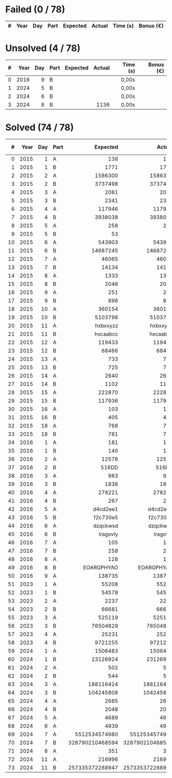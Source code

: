 # Failed (0 / 78)
|   # | Year | Day | Part | Expected | Actual | Time (s) | Bonus (€) |
| ---:| ----:| ---:| ---- | --------:| ------:| --------:| ---------:|

# Unsolved  (4 / 78)
|   # | Year | Day | Part | Expected | Actual | Time (s) | Bonus (€) |
| ---:| ----:| ---:| ---- | --------:| ------:| --------:| ---------:|
|   0 | 2016 |   9 | B    |          |        |    0,00s |           |
|   1 | 2024 |   5 | B    |          |        |    0,00s |           |
|   2 | 2024 |   6 | B    |          |        |    0,00s |           |
|   3 | 2024 |   8 | B    |          |   1136 |    0,00s |           |
# Solved  (74 / 78)
|   # | Year | Day | Part |        Expected |          Actual | Time (s) | Bonus (€) |
| ---:| ----:| ---:| ---- | ---------------:| ---------------:| --------:| ---------:|
|   0 | 2015 |   1 | A    |             138 |             138 |    0,00s |     5,00€ |
|   1 | 2015 |   1 | B    |            1771 |            1771 |    0,00s |    10,00€ |
|   2 | 2015 |   2 | A    |         1586300 |         1586300 |    0,00s |     5,00€ |
|   3 | 2015 |   2 | B    |         3737498 |         3737498 |    0,00s |    10,00€ |
|   4 | 2015 |   3 | A    |            2081 |            2081 |    0,00s |     5,00€ |
|   5 | 2015 |   3 | B    |            2341 |            2341 |    0,00s |    10,00€ |
|   6 | 2015 |   4 | A    |          117946 |          117946 |    0,13s |     5,00€ |
|   7 | 2015 |   4 | B    |         3938038 |         3938038 |    0,68s |    10,00€ |
|   8 | 2015 |   5 | A    |             258 |             258 |    0,01s |     5,00€ |
|   9 | 2015 |   5 | B    |              53 |              53 |    0,01s |    10,00€ |
|  10 | 2015 |   6 | A    |          543903 |          543903 |    0,05s |     5,00€ |
|  11 | 2015 |   6 | B    |        14687245 |        14687245 |    0,05s |    10,00€ |
|  12 | 2015 |   7 | A    |           46065 |           46065 |    0,00s |     5,00€ |
|  13 | 2015 |   7 | B    |           14134 |           14134 |    0,00s |    10,00€ |
|  14 | 2015 |   8 | A    |            1333 |            1333 |    0,02s |     5,00€ |
|  15 | 2015 |   8 | B    |            2046 |            2046 |    0,00s |    10,00€ |
|  16 | 2015 |   9 | A    |             251 |             251 |    5,37s |     5,00€ |
|  17 | 2015 |   9 | B    |             898 |             898 |    5,15s |    10,00€ |
|  18 | 2015 |  10 | A    |          360154 |          360154 |    0,04s |     5,00€ |
|  19 | 2015 |  10 | B    |         5103798 |         5103798 |    0,12s |    10,00€ |
|  20 | 2015 |  11 | A    |        hxbxxyzz |        hxbxxyzz |    0,01s |     5,00€ |
|  21 | 2015 |  11 | B    |        hxcaabcc |        hxcaabcc |    0,20s |    10,00€ |
|  22 | 2015 |  12 | A    |          119433 |          119433 |    0,00s |     5,00€ |
|  23 | 2015 |  12 | B    |           68466 |           68466 |    0,01s |    10,00€ |
|  24 | 2015 |  13 | A    |             733 |             733 |    4,95s |     5,00€ |
|  25 | 2015 |  13 | B    |             725 |             725 |    5,00s |    10,00€ |
|  26 | 2015 |  14 | A    |            2640 |            2640 |    0,02s |     5,00€ |
|  27 | 2015 |  14 | B    |            1102 |            1102 |    0,00s |    10,00€ |
|  28 | 2015 |  15 | A    |          222870 |          222870 |    0,07s |     5,00€ |
|  29 | 2015 |  15 | B    |          117936 |          117936 |    0,04s |    10,00€ |
|  30 | 2015 |  16 | A    |             103 |             103 |    0,00s |     5,00€ |
|  31 | 2015 |  16 | B    |             405 |             405 |    0,00s |    10,00€ |
|  32 | 2015 |  18 | A    |             768 |             768 |    0,09s |     5,00€ |
|  33 | 2015 |  18 | B    |             781 |             781 |    0,05s |    10,00€ |
|  34 | 2016 |   1 | A    |             181 |             181 |    0,00s |     5,00€ |
|  35 | 2016 |   1 | B    |             140 |             140 |    0,00s |    10,00€ |
|  36 | 2016 |   2 | A    |           12578 |           12578 |    0,00s |     5,00€ |
|  37 | 2016 |   2 | B    |           516DD |           516DD |    0,00s |    10,00€ |
|  38 | 2016 |   3 | A    |             983 |             983 |    0,00s |     5,00€ |
|  39 | 2016 |   3 | B    |            1836 |            1836 |    0,00s |    10,00€ |
|  40 | 2016 |   4 | A    |          278221 |          278221 |    0,03s |     5,00€ |
|  41 | 2016 |   4 | B    |             267 |             267 |    0,01s |    10,00€ |
|  42 | 2016 |   5 | A    |        d4cd2ee1 |        d4cd2ee1 |    1,57s |     5,00€ |
|  43 | 2016 |   5 | B    |        f2c730e5 |        f2c730e5 |    3,82s |    10,00€ |
|  44 | 2016 |   6 | A    |        dzqckwsd |        dzqckwsd |    0,00s |     5,00€ |
|  45 | 2016 |   6 | B    |        lragovly |        lragovly |    0,00s |    10,00€ |
|  46 | 2016 |   7 | A    |             105 |             105 |    0,01s |           |
|  47 | 2016 |   7 | B    |             258 |             258 |    0,02s |           |
|  48 | 2016 |   8 | A    |             128 |             128 |    0,00s |           |
|  49 | 2016 |   8 | B    |      EOARGPHYAO |      EOARGPHYAO |    0,01s |           |
|  50 | 2016 |   9 | A    |          138735 |          138735 |    0,00s |           |
|  51 | 2023 |   1 | A    |           55208 |           55208 |    0,00s |     2,00€ |
|  52 | 2023 |   1 | B    |           54578 |           54578 |    0,01s |     3,00€ |
|  53 | 2023 |   2 | A    |            2237 |            2237 |    0,00s |     2,00€ |
|  54 | 2023 |   2 | B    |           66681 |           66681 |    0,00s |     3,00€ |
|  55 | 2023 |   3 | A    |          525119 |          525119 |    0,01s |     2,00€ |
|  56 | 2023 |   3 | B    |        76504829 |        76504829 |    0,00s |     3,00€ |
|  57 | 2023 |   4 | A    |           25231 |           25231 |    0,00s |     2,00€ |
|  58 | 2023 |   4 | B    |         9721255 |         9721255 |    0,00s |           |
|  59 | 2024 |   1 | A    |         1506483 |         1506483 |    0,00s |     3,00€ |
|  60 | 2024 |   1 | B    |        23126924 |        23126924 |    0,01s |     7,00€ |
|  61 | 2024 |   2 | A    |             502 |             502 |    0,00s |     3,00€ |
|  62 | 2024 |   2 | B    |             544 |             544 |    0,00s |     7,00€ |
|  63 | 2024 |   3 | A    |       188116424 |       188116424 |    0,00s |     3,00€ |
|  64 | 2024 |   3 | B    |       104245808 |       104245808 |    0,00s |     7,00€ |
|  65 | 2024 |   4 | A    |            2685 |            2685 |    0,01s |     3,00€ |
|  66 | 2024 |   4 | B    |            2048 |            2048 |    0,01s |     7,00€ |
|  67 | 2024 |   5 | A    |            4689 |            4689 |    0,00s |     5,00€ |
|  68 | 2024 |   6 | A    |            4939 |            4939 |    0,00s |     5,00€ |
|  69 | 2024 |   7 | A    |   5512534574980 |   5512534574980 |    0,04s |     3,00€ |
|  70 | 2024 |   7 | B    | 328790210468594 | 328790210468594 |    1,43s |     7,00€ |
|  71 | 2024 |   8 | A    |             351 |             351 |    0,00s |     5,00€ |
|  72 | 2024 |  11 | A    |          216996 |          216996 |    0,00s |     5,00€ |
|  73 | 2024 |  11 | B    | 257335372288947 | 257335372288947 |    0,05s |    10,00€ |
